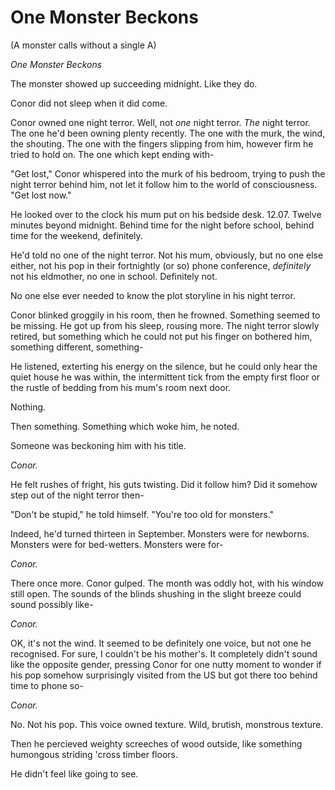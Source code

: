 # One Monster Beckons
(A monster calls without a single A)

*One Monster Beckons*

The monster showed up succeeding midnight. Like they do.


Conor did not sleep when it did come.

Conor owned one night terror. Well, not *one* night terror. *The* night terror. The one he'd been owning plenty recently. The one with the murk, the wind, the shouting. The one with the fingers slipping from him, however firm he tried to hold on. The one which kept ending with-

"Get lost," Conor whispered into the murk of his bedroom, trying to push the night terror behind him, not let it follow him to the world of consciousness. "Get lost now."

He looked over to the clock his mum put on his bedside desk. 12.07. Twelve minutes beyond midnight. Behind time for the night before school, behind time for the weekend, definitely.

He'd told no one of the night terror. Not his mum, obviously, but no one else either, not his pop in their fortnightly (or so) phone conference, *definitely* not his eldmother, no one in school. Definitely not.

No one else ever needed to know the plot storyline in his night terror.

Conor blinked groggily in his room, then he frowned. Something seemed to be missing. He got up from his sleep, rousing more. The night terror slowly retired, but something which he could not put his finger on bothered him, something different, something-

He listened, exterting his energy on the silence, but he could only hear the quiet house he was within, the intermittent tick from the empty first floor or the rustle of bedding from his mum's room next door.

Nothing.

Then something. Something which woke him, he noted.

Someone was beckoning him with his title.

*Conor.*

He felt rushes of fright, his guts twisting. Did it follow him? Did it somehow step out of the night terror then-

"Don't be stupid," he told himself. "You're too old for monsters."

Indeed, he'd turned thirteen in September. Monsters were for newborns. Monsters were for bed-wetters. Monsters were for-

*Conor.*

There once more. Conor gulped. The month was oddly hot, with his window still open. The sounds of the blinds shushing in the slight breeze could sound possibly like-

*Conor.*

OK, it's not the wind. It seemed to be definitely one voice, but not one he recognised. For sure, I couldn't be his mother's. It completely didn't sound like the opposite gender, pressing Conor for one nutty moment to wonder if his pop somehow surprisingly visited from the US but got there too behind time to phone so-

*Conor.*

No. Not his pop. This voice owned texture. Wild, brutish, monstrous texture.

Then he percieved weighty screeches of wood outside, like something humongous striding 'cross timber floors.

He didn't feel like going to see.
